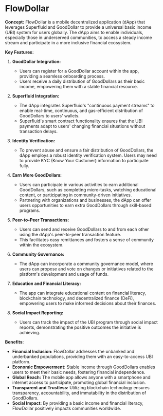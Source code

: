 
# FlowDollar

**Concept:**
FlowDollar is a mobile decentralized application (dApp) that leverages Superfluid and GoodDollar to provide a universal basic income (UBI) system for users globally. The dApp aims to enable individuals, especially those in underserved communities, to access a steady income stream and participate in a more inclusive financial ecosystem.

**Key Features:**

1. **GoodDollar Integration:**
   - Users can register for a GoodDollar account within the app, providing a seamless onboarding process.
   - Users receive a daily distribution of GoodDollars as their basic income, empowering them with a stable financial resource.

2. **Superfluid Integration:**
   - The dApp integrates Superfluid's "continuous payment streams" to enable real-time, continuous, and gas-efficient distribution of GoodDollars to users' wallets.
   - Superfluid's smart contract functionality ensures that the UBI payments adapt to users' changing financial situations without transaction delays.

3. **Identity Verification:**
   - To prevent abuse and ensure a fair distribution of GoodDollars, the dApp employs a robust identity verification system. Users may need to provide KYC (Know Your Customer) information to participate fully.

4. **Earn More GoodDollars:**
   - Users can participate in various activities to earn additional GoodDollars, such as completing micro-tasks, watching educational content, or participating in community-driven initiatives.
   - Partnering with organizations and businesses, the dApp can offer users opportunities to earn extra GoodDollars through skill-based programs.

5. **Peer-to-Peer Transactions:**
   - Users can send and receive GoodDollars to and from each other using the dApp's peer-to-peer transaction feature.
   - This facilitates easy remittances and fosters a sense of community within the ecosystem.

6. **Community Governance:**
   - The dApp can incorporate a community governance model, where users can propose and vote on changes or initiatives related to the platform's development and usage of funds.

7. **Education and Financial Literacy:**
   - The app can integrate educational content on financial literacy, blockchain technology, and decentralized finance (DeFi), empowering users to make informed decisions about their finances.

8. **Social Impact Reporting:**
   - Users can track the impact of the UBI program through social impact reports, demonstrating the positive outcomes the initiative is achieving.

**Benefits:**

- **Financial Inclusion:** FlowDollar addresses the unbanked and underbanked populations, providing them with an easy-to-access UBI platform.
- **Economic Empowerment:** Stable income through GoodDollars enables users to meet their basic needs, fostering financial independence.
- **Global Reach:** The mobile app allows anyone with a smartphone and internet access to participate, promoting global financial inclusion.
- **Transparent and Trustless:** Utilizing blockchain technology ensures transparency, accountability, and immutability in the distribution of GoodDollars.
- **Social Impact:** By providing a basic income and financial literacy, FlowDollar positively impacts communities worldwide.
